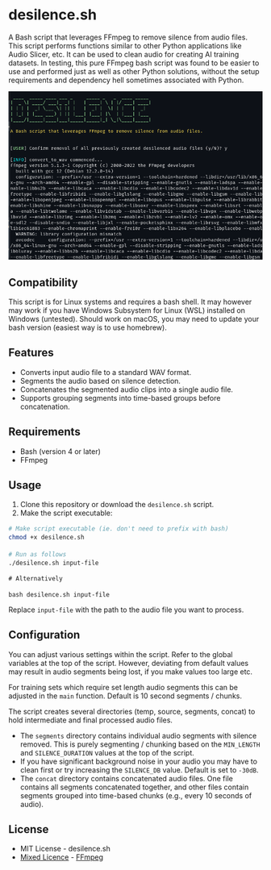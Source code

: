# desilence.sh

A Bash script that leverages FFmpeg to remove silence from audio files. This script performs functions similar to other Python applications like Audio Slicer, etc. It can be used to clean audio for creating AI training datasets. In testing, this pure FFmpeg bash script was found to be easier to use and performed just as well as other Python solutions, without the setup requirements and dependency hell sometimes associated with Python.

![screenshot](screenshot.png)

## Compatibility

This script is for Linux systems and requires a bash shell. It may however may work if you have Windows Subsystem for Linux (WSL) installed on Windows (untested). Should work on macOS, you may need to update your bash version (easiest way is to use homebrew).

## Features

- Converts input audio file to a standard WAV format.
- Segments the audio based on silence detection.
- Concatenates the segmented audio clips into a single audio file.
- Supports grouping segments into time-based groups before concatenation.

## Requirements

- Bash (version 4 or later)
- FFmpeg

## Usage

1. Clone this repository or download the `desilence.sh` script.
2. Make the script executable:

```bash
# Make script executable (ie. don't need to prefix with bash)
chmod +x desilence.sh

# Run as follows
./desilence.sh input-file
```

```
# Alternatively

bash desilence.sh input-file
```

Replace `input-file` with the path to the audio file you want to process.

## Configuration

You can adjust various settings within the script. Refer to the global variables at the top of the script. However, deviating from default values may result in audio segments being lost, if you make values too large etc.  

For training sets which require set length audio segments this can be adjusted in the `main` function. Default is 10 second segments / chunks.

The script creates several directories (temp, source, segments, concat) to hold intermediate and final processed audio files.

- The `segments` directory contains individual audio segments with silence removed. This is purely segmenting / chunking based on the `MIN_LENGTH` and `SILENCE_DURATION` values at the top of the script.  
- If you have significant background noise in your audio you may have to clean first or try increasing the `SILENCE_DB` value. Default is set to `-30dB`.
- The `concat` directory contains concatenated audio files. One file contains all segments concatenated together, and other files contain segments grouped into time-based chunks (e.g., every 10 seconds of audio).

## License

- MIT License - desilence.sh
- [Mixed Licence](https://github.com/FFmpeg/FFmpeg/blob/master/LICENSE.md) - [FFmpeg](https://github.com/FFmpeg/FFmpeg)
